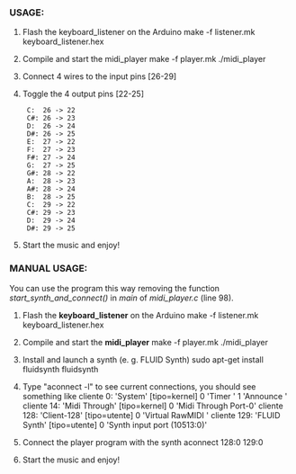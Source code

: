 ### USAGE:

1. Flash the keyboard_listener on the Arduino
    make -f listener.mk keyboard_listener.hex

2. Compile and start the midi_player
    make -f player.mk
    ./midi_player

3. Connect 4 wires to the input pins [26-29]

4. Toggle the 4 output pins [22-25]

        C:  26 -> 22
        C#: 26 -> 23
        D:  26 -> 24
        D#: 26 -> 25
        E:  27 -> 22
        F:  27 -> 23
        F#: 27 -> 24
        G:  27 -> 25
        G#: 28 -> 22
        A:  28 -> 23
        A#: 28 -> 24
        B:  28 -> 25
        C:  29 -> 22
        C#: 29 -> 23
        D:  29 -> 24
        D#: 29 -> 25

5. Start the music and enjoy!


### MANUAL USAGE:
You can use the program this way removing the function *start_synth_and_connect()* in *main* of *midi_player.c* (line 98).

1. Flash the **keyboard_listener** on the Arduino
    make -f listener.mk keyboard_listener.hex

2. Compile and start the **midi_player**
    make -f player.mk
    ./midi_player

3. Install and launch a synth (e. g. FLUID Synth)
    sudo apt-get install fluidsynth
    fluidsynth

4. Type "aconnect -l" to see current connections, you should see something like
    cliente 0: 'System' [tipo=kernel]
        0 'Timer           '
        1 'Announce        '
    cliente 14: 'Midi Through' [tipo=kernel]
        0 'Midi Through Port-0'
    cliente 128: 'Client-128' [tipo=utente]
        0 'Virtual RawMIDI '
    cliente 129: 'FLUID Synth' [tipo=utente]
        0 'Synth input port (10513:0)'

5. Connect the player program with the synth
    aconnect 128:0 129:0

6. Start the music and enjoy!
